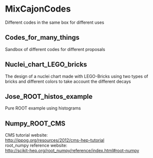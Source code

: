 # MixCajonCodes
Different codes in the same box for different uses

## Codes_for_many_things<br/>
Sandbox of different codes for different proposals

## Nuclei_chart_LEGO_bricks<br/>
The design of a nuclei chart made with LEGO-Bricks using two types of bricks and different colors to take account the different decays

## Jose_ROOT_histos_example<br/>
Pure ROOT example using histograms 

## Numpy_ROOT_CMS<br/>
CMS tutorial website:<br/>
http://ippog.org/resources/2012/cms-hep-tutorial<br/>
root_numpy reference website:<br/>
http://scikit-hep.org/root_numpy/reference/index.html#root-numpy 
